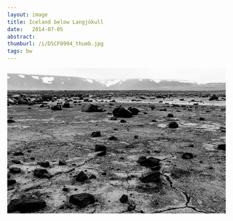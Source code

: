 ```yaml
---
layout: image
title: Iceland below Langjökull
date:   2014-07-05
abstract: 
thumburl: /i/DSCF0994_thumb.jpg
tags: bw
---
```

![](/i/DSCF0994.jpg)

